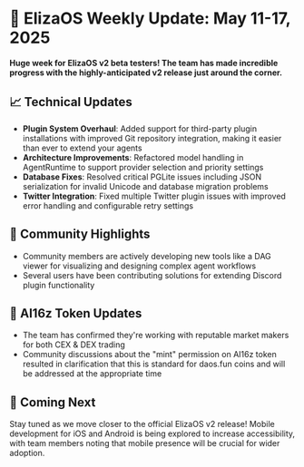 # 🚀 ElizaOS Weekly Update: May 11-17, 2025

**Huge week for ElizaOS v2 beta testers! The team has made incredible progress with the highly-anticipated v2 release just around the corner.**

## 📈 Technical Updates
* **Plugin System Overhaul**: Added support for third-party plugin installations with improved Git repository integration, making it easier than ever to extend your agents
* **Architecture Improvements**: Refactored model handling in AgentRuntime to support provider selection and priority settings
* **Database Fixes**: Resolved critical PGLite issues including JSON serialization for invalid Unicode and database migration problems
* **Twitter Integration**: Fixed multiple Twitter plugin issues with improved error handling and configurable retry settings

## 🤝 Community Highlights
* Community members are actively developing new tools like a DAG viewer for visualizing and designing complex agent workflows
* Several users have been contributing solutions for extending Discord plugin functionality

## 💎 AI16z Token Updates
* The team has confirmed they're working with reputable market makers for both CEX & DEX trading
* Community discussions about the "mint" permission on AI16z token resulted in clarification that this is standard for daos.fun coins and will be addressed at the appropriate time

## 📱 Coming Next
Stay tuned as we move closer to the official ElizaOS v2 release! Mobile development for iOS and Android is being explored to increase accessibility, with team members noting that mobile presence will be crucial for wider adoption.